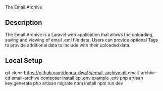 The Email Archive

## Description

The Email Archive is a Laravel web application that allows the uploading, saving and viewing of email .eml file data.  Users can provide optional Tags to provide additional data to include with their uploaded data.


## Local Setup
git clone https://github.com/donna-dwa15/email-archive.git email-archive
cd email-archive
composer install
cp .env.example .env
php artisan key:generate
php artisan migrate
npm install
npm run dev

##


